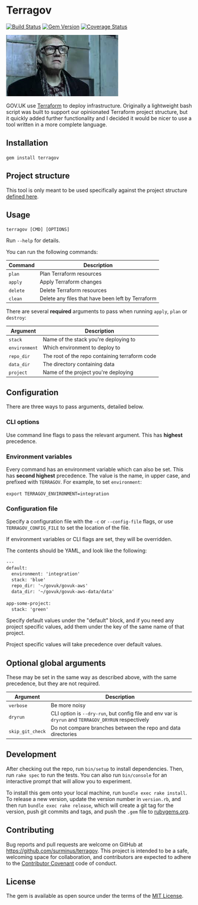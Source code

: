 # Terragov

[![Build Status](https://travis-ci.org/surminus/terragov.svg?branch=master)](https://travis-ci.org/surminus/terragov) [![Gem Version](https://badge.fury.io/rb/terragov.svg)](https://badge.fury.io/rb/terragov) [![Coverage Status](https://coveralls.io/repos/github/surminus/terragov/badge.svg?branch=master)](https://coveralls.io/github/surminus/terragov?branch=master)

![Terragov](https://github.com/surminus/terragov/blob/master/bricktop.jpg "Terrible pun, guv")

GOV.UK use [Terraform](https://terraform.io) to deploy infrastructure. Originally a lightweight bash script was built to support our opinionated Terraform project structure, but it quickly added further functionality and I decided it would be nicer to use a tool written in a more complete language.

## Installation

`gem install terragov`

## Project structure

This tool is only meant to be used specifically against the project structure [defined here](https://github.com/alphagov/govuk-aws/blob/cd28b00f6e1efb77e98c59ee8f92813e8f3278d1/doc/architecture/decisions/0010-terraform-directory-structure.md).

## Usage

`terragov [CMD] [OPTIONS]`

Run `--help` for details.

You can run the following commands:

Command | Description
--- | ---
`plan` | Plan Terraform resources
`apply` | Apply Terraform changes
`delete` | Delete Terraform resources
`clean` | Delete any files that have been left by Terraform

There are several **required** arguments to pass when running `apply`, `plan` or `destroy`:

Argument | Description
--- | ---
`stack` | Name of the stack you're deploying to
`environment` | Which environment to deploy to
`repo_dir` | The root of the repo containing terraform code
`data_dir` | The directory containing data
`project` | Name of the project you're deploying

## Configuration

There are three ways to pass arguments, detailed below.

### CLI options

Use command line flags to pass the relevant argument. This has **highest** precedence.

### Environment variables

Every command has an environment variable which can also be set. This has **second highest** precedence. The value is the name, in upper case, and prefixed with `TERRAGOV`. For example, to set `environment`:

`export TERRAGOV_ENVIRONMENT=integration`

### Configuration file

Specify a configuration file with the `-c` or `--config-file` flags, or use `TERRAGOV_CONFIG_FILE` to set the location of the file.

If environment variables or CLI flags are set, they will be overridden.

The contents should be YAML, and look like the following:

```
---
default:
  environment: 'integration'
  stack: 'blue'
  repo_dir: '~/govuk/govuk-aws'
  data_dir: '~/govuk/govuk-aws-data/data'

app-some-project:
  stack: 'green'
```

Specify default values under the "default" block, and if you need any project specific values, add them under the key of the same name of that project.

Project specific values will take precedence over default values.

## Optional global arguments

These may be set in the same way as described above, with the same precedence, but they are not required.

Argument | Description
--- | ---
`verbose` | Be more noisy
`dryrun` | CLI option is `--dry-run`, but config file and env var is `dryrun` and `TERRAGOV_DRYRUN` respectively
`skip_git_check` | Do not compare branches between the repo and data directories

## Development

After checking out the repo, run `bin/setup` to install dependencies. Then, run `rake spec` to run the tests. You can also run `bin/console` for an interactive prompt that will allow you to experiment.

To install this gem onto your local machine, run `bundle exec rake install`. To release a new version, update the version number in `version.rb`, and then run `bundle exec rake release`, which will create a git tag for the version, push git commits and tags, and push the `.gem` file to [rubygems.org](https://rubygems.org).

## Contributing

Bug reports and pull requests are welcome on GitHub at https://github.com/surminus/terragov. This project is intended to be a safe, welcoming space for collaboration, and contributors are expected to adhere to the [Contributor Covenant](http://contributor-covenant.org) code of conduct.


## License

The gem is available as open source under the terms of the [MIT License](http://opensource.org/licenses/MIT).

